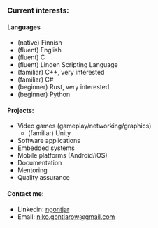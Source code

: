 ### Current interests:
#### Languages
- (native) Finnish
- (fluent) English
- (fluent) C
- (fluent) Linden Scripting Language
- (familiar) C++, very interested
- (familiar) C#
- (beginner) Rust, very interested
- (beginner) Python

#### Projects:
- Video games (gameplay/networking/graphics)
  - (familiar) Unity
- Software applications
- Embedded systems
- Mobile platforms (Android/iOS)
- Documentation
- Mentoring
- Quality assurance

#### Contact me:
- Linkedin: [ngontjar](https://www.linkedin.com/in/ngontjar/)
- Email: niko.gontjarow@gmail.com
